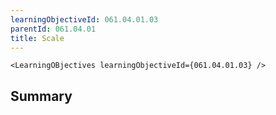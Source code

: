 ```yaml
---
learningObjectiveId: 061.04.01.03
parentId: 061.04.01
title: Scale
---
```


```tsx eval
<LearningOBjectives learningObjectiveId={061.04.01.03} />
```

## Summary
